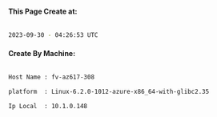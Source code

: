 
   
#### This Page Create at:

```bash

2023-09-30 - 04:26:53 UTC

```

#### Create By Machine:

```bash

Host Name : fv-az617-308

platform  : Linux-6.2.0-1012-azure-x86_64-with-glibc2.35

Ip Local  : 10.1.0.148

```

